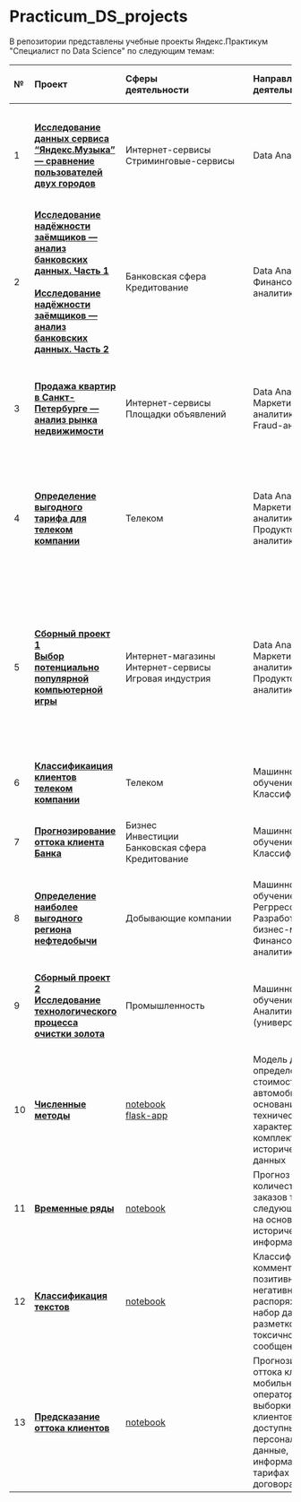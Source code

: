 # Practicum_DS_projects

В репозитории представлены учебные проекты Яндекс.Практикум "Специалист по Data Science" по следующим темам:

|№| **Проект** &nbsp;&nbsp;&nbsp;&nbsp;&nbsp;&nbsp;&nbsp;&nbsp;&nbsp;&nbsp;| **Сферы<br>деятельности**&nbsp;&nbsp;&nbsp;&nbsp;&nbsp;&nbsp;&nbsp;&nbsp;&nbsp;&nbsp;&nbsp;&nbsp;&nbsp;&nbsp;&nbsp;&nbsp;&nbsp;&nbsp;&nbsp;&nbsp;&nbsp;&nbsp;&nbsp;| **Направления<br>деятельности**| **Навыки и <br>инструменты** |**Задачи проекта** &nbsp;&nbsp;&nbsp;&nbsp;&nbsp;&nbsp;&nbsp;&nbsp;&nbsp;&nbsp;&nbsp;&nbsp;&nbsp;&nbsp;&nbsp;&nbsp;&nbsp;&nbsp;&nbsp;&nbsp;&nbsp;&nbsp;&nbsp;&nbsp;&nbsp;&nbsp;&nbsp;&nbsp;&nbsp;&nbsp;&nbsp;&nbsp;&nbsp;&nbsp;&nbsp;&nbsp;&nbsp;&nbsp;&nbsp;&nbsp;&nbsp;&nbsp;&nbsp;&nbsp;&nbsp;&nbsp;&nbsp;&nbsp;&nbsp;&nbsp;&nbsp;&nbsp;&nbsp;&nbsp;&nbsp;&nbsp;&nbsp;&nbsp;&nbsp;&nbsp;&nbsp;&nbsp;&nbsp;&nbsp;&nbsp;&nbsp;&nbsp;&nbsp;&nbsp;&nbsp;&nbsp;&nbsp;| **Описание проекта** &nbsp;&nbsp;&nbsp;&nbsp;&nbsp;&nbsp;&nbsp;&nbsp;&nbsp;&nbsp;&nbsp;&nbsp;&nbsp;&nbsp;&nbsp;&nbsp;&nbsp;&nbsp;&nbsp;&nbsp;&nbsp;&nbsp;&nbsp;&nbsp;&nbsp;&nbsp;&nbsp;&nbsp;&nbsp;&nbsp;&nbsp;&nbsp;&nbsp;&nbsp;&nbsp;&nbsp;&nbsp;&nbsp;&nbsp;&nbsp;&nbsp;&nbsp;&nbsp;&nbsp;&nbsp;&nbsp;&nbsp;&nbsp;&nbsp;&nbsp;&nbsp;&nbsp;&nbsp;&nbsp;&nbsp;&nbsp;&nbsp;&nbsp;&nbsp;&nbsp;&nbsp;&nbsp;&nbsp;&nbsp;&nbsp;&nbsp;&nbsp;&nbsp;&nbsp;&nbsp;&nbsp;&nbsp;&nbsp;&nbsp;&nbsp;&nbsp;&nbsp;&nbsp;&nbsp;&nbsp;&nbsp;&nbsp;&nbsp;&nbsp;&nbsp;&nbsp;&nbsp;&nbsp;&nbsp;&nbsp;&nbsp;&nbsp;&nbsp;&nbsp;&nbsp;&nbsp;&nbsp;&nbsp;&nbsp;&nbsp;&nbsp;&nbsp;&nbsp;&nbsp;&nbsp;&nbsp;&nbsp;&nbsp;&nbsp;&nbsp;&nbsp;&nbsp;&nbsp;&nbsp;| **Ключевые слова<br>проекта** &nbsp;&nbsp;&nbsp;&nbsp;&nbsp;&nbsp;&nbsp;&nbsp;&nbsp;&nbsp;&nbsp;&nbsp;&nbsp;&nbsp;&nbsp;&nbsp;&nbsp;&nbsp;&nbsp;&nbsp;&nbsp;&nbsp;&nbsp;&nbsp;&nbsp;&nbsp;&nbsp;&nbsp;&nbsp;&nbsp;&nbsp;&nbsp;&nbsp;&nbsp;&nbsp;&nbsp;&nbsp;&nbsp;&nbsp;&nbsp;&nbsp;&nbsp;&nbsp;&nbsp;&nbsp;&nbsp;&nbsp;&nbsp;&nbsp;&nbsp;&nbsp;&nbsp;&nbsp;&nbsp;&nbsp;&nbsp;&nbsp;&nbsp;&nbsp;&nbsp;&nbsp;&nbsp;&nbsp;|
|:--|:-----------|:-------------------------|:-------------------------------|:-----------------------------|:------------------|:---------------------|:---------------------|
| 1 | [**Исследование данных сервиса “Яндекс.Музыка” — сравнение пользователей двух городов**](https://github.com/aksik32/Practicum_DS_projects/blob/main/1.%20big_cities_music/big_cities_music.ipynb) | Интернет-сервисы<br> Стриминговые-сервисы | Data Analyst | python<br> pandas | На реальных данных Яндекс.Музыки c помощью библиотеки Pandas и её возможностей проверить данные и сравнить поведение и предпочтения пользователей двух столиц — Москвы и Санкт-Петербурга | Сравнение Москвы и Петербурга окружено мифами:- Москва — мегаполис, подчинённый жёсткому ритму рабочей недели;- Петербург — город своеобразной культуры, непохожий на Москву.Некоторые мифы отражают действительность. Другие — пустые стереотипы. Бизнес должен отличать первые от вторых, чтобы принимать рациональные решения. На реальных данных Яндекс.Музыки вы проверите данные и сравните поведение пользователей двух столиц | обработка данных, дубликаты, пропуски, логическая индексация, группировка, сортировка |
| 2 | [**Исследование надёжности заёмщиков — анализ банковских данных. Часть 1**](https://github.com/aksik32/Practicum_DS_projects/blob/main/2.%20reliability_of_borrowers/reliability_of_borrowers_part_1.ipynb)<br><br>[**Исследование надёжности заёмщиков — анализ банковских данных. Часть 2**](https://github.com/aksik32/Practicum_DS_projects/blob/main/2.%20reliability_of_borrowers/reliability_of_borrowers_part_2.ipynb)| Банковская сфера<br> Кредитование | Data Analyst<br>Финансовый аналитик | python<br> pandas | На основе статистики о платёжеспособности клиентов исследовать влияет ли семейное положение и количество детей клиента на факт возврата кредита в срок | На основе данных кредитного отдела банка исследовал влияние семейного положения и количества детей на факт погашения кредита в срок. Была получена информация о данных. Определены и обработаны пропуски. Заменены типы данных на соответствующие хранящимся данным. Удалены дубликаты. Категоризованы данные. Один датафрейм декомпозирован на три | обработка данных, дубликаты, пропуски, категоризация, декомпозиция |
| 3 | [**Продажа квартир в Санкт-Петербурге — анализ рынка недвижимости**](https://github.com/aksik32/Practicum_DS_projects/blob/main/3.%20sale_of_apartments/sale_of_apartments.ipynb) | Интернет-сервисы<br> Площадки объявлений | Data Analyst<br>Маркетинг-аналитик<br>Fraud-аналитик | python<br> pandas<br> Matplotlib<br> исследовательский анализ данных<br> визуализация данных<br> предобработка данных | Используя данные сервиса Яндекс.Недвижимость, определить рыночную стоимость объектов недвижимости и типичные параметры квартир | На основе данных сервиса Яндекс.Недвижимость определена рыночная стоимость объектов недвижимости разного типа, типичные параметры квартир, в зависимости от удаленности от центра. Проведена предобработка данных. Добавлены новые данные. Построены гистограммы, боксплоты, диаграммы рассеивания. | обработка данных, histogram, boxplot, scattermatrix, категоризация, scatterplot,  фрод-мониторинг |
| 4 | [**Определение выгодного тарифа для телеком компании**](https://github.com/aksik32/Practicum_DS_projects/blob/main/4.%20best_tariff/best_tariff.ipynb) | Телеком | Data Analyst<br>Маркетинг-аналитик<br>Продуктовый аналитик | python<br> pandas<br> Matplotlib<br> NumPy<br> SciPy<br> описательная статистика<br> проверка статистических гипотез | На основе данных клиентов оператора сотовой связи проанализировать поведение клиентов и поиск оптимального тарифа | Проведен предварительный анализ использования тарифов на выборке клиентов,проанализировано поведение клиентов при использовании услуг оператора и рекомендованы оптимальные наборы услуг для пользователей. Проведена предобработка данных, их анализ. Проверены гипотезы о различии выручки абонентов разных тарифов и различии выручки абонентов из Москвы и других регионов. | обработка данных, histogram, boxplot, статистический тест, критерий Стьюдента |
| 5 | [**Сборный проект 1<br> Выбор потенциально популярной компьютерной игры**](https://github.com/aksik32/Practicum_DS_projects/blob/main/5.%20popular_PC_game/popular_PC_game.ipynb) | Интернет-магазины<br> Интернет-сервисы<br> Игровая индустрия  | Data Analyst<br>Маркетинг-аналитик<br>Продуктовый аналитик | python<br> pandas<br> Matplotlib<br> NumPy<br> SciPy<br> описательная статистика<br> проверка статистических гипотез<br> исследовательский анализ данных<br> визуализация данных<br> предобработка данных | Выявить определяющие успешность игры закономерности для выбора потенциально популярного продукта и планирования рекламной кампании. | Из открытых источников доступны исторические данные о продажах игр, оценки пользователей и экспертов, жанры и платформы (например, Xbox или PlayStation). Вам нужно выявить определяющие успешность игры закономерности. Это позволит сделать ставку на потенциально популярный продукт и спланировать рекламные кампании.  | обработка данных, histogram, boxplot, статистический тест, критерий Стьюдента, дубликаты, пропуски, категоризация | 
| 6 | [**Классификаиция клиентов телеком компании**](https://github.com/aksik32/Practicum_DS_projects/blob/main/6.%20classify_of_clients/classify_of_clients.ipynb) | Телеком  | Машинное обучение<br> Классификация | python<br> pandas<br> Matplotlib<br> Scikit-learn<br> | На основе данных предложить клиенту тариф. | Оператор мобильной связи выяснил: многие клиенты пользуются архивными тарифами. Они хотят построить систему, способную проанализировать поведение клиентов и предложить пользователям один из новых тариф. | классификация, подбор гиперпараметров, выбор модели МО | 
| 7 | [**Прогнозирование оттока клиента Банка**](https://github.com/aksik32/Practicum_DS_projects/blob/main/7.%20customer_outflow/customer_outflow.ipynb) | Бизнес<br> Инвестиции<br> Банковская сфера<br> Кредитование  | Машинное обучение<br> Классификация | python<br> pandas<br> Matplotlib<br> Scikit-learn<br> | На основе данных из банка определить клиент, который может уйти | Из банка стали уходить клиенты. Каждый месяц. Немного, но заметно. Банковские маркетологи посчитали: сохранять текущих клиентов дешевле, чем привлекать новых. Нужно спрогнозировать, уйдёт клиент из банка в ближайшее время или нет. Предоставлены исторические данные о поведении клиентов и расторжении договоров с банком. | классификация, подбор гиперпараметров, выбор модели МО | 
| 8 | [**Определение наиболее выгодного региона нефтедобычи**](https://github.com/aksik32/Practicum_DS_projects/blob/main/8.%20choice_of_location/choice_of_location.ipynb) | Добывающие компании  | Машинное обучение<br> Регррессия<br> Разработка бизнес-модели<br> Финансовый аналитик | python<br> бутстреп<br> Scikit-learn<br> | На основе данных геологи разведки выбрать район добычи нефти | Вам предоставлены пробы нефти в трёх регионах. Характеристики для каждой скважины в регионе уже известны. Постройте модель для определения региона, где добыча принесёт наибольшую прибыль. | регрессия, разработка бизнес-модели, бутстреп | 
| 9 | [**Сборный проект 2<br> Исследование технологического процесса очистки золота**]() | Промышленность  | Машинное обучение<br> Аналитик (универсал) | Python<br> Pandas<br> Matplotlib<br> NumPy<br> Scikit-learn<br> исследовательский анализ данных | # 9. Исследование технологического процесса очистки золота | Строитстся модель машинного обучения для промышленной компании, разрабатывающая решения для эффективной работы промышленных предприятий. Модель должна предсказать коэффициент восстановления золота из золотосодержащей руды на основе данных с параметрами добычи и очистки. Модель поможет оптимизировать производство, чтобы не запускать предприятие с убыточными характеристиками. | анализ данных, регрессия, кастомные метрики | 
| 10 | [**Численные методы**](https://github.com/andreyi91/DS_projects/tree/master/09.%20%D0%A7%D0%B8%D1%81%D0%BB%D0%B5%D0%BD%D0%BD%D1%8B%D0%B5%20%D0%BC%D0%B5%D1%82%D0%BE%D0%B4%D1%8B) | [notebook](https://nbviewer.jupyter.org/github/andreyi91/DS_projects/blob/master/09.%20%D0%A7%D0%B8%D1%81%D0%BB%D0%B5%D0%BD%D0%BD%D1%8B%D0%B5%20%D0%BC%D0%B5%D1%82%D0%BE%D0%B4%D1%8B/numerical_methods.ipynb)<br>[flask-app](https://car-price-demo.herokuapp.com/) | Модель для определения стоимости автомобилей на основании технических характеристик, комплектаций и исторических данных | - python<br>- pandas<br>- sklearn<br>- lightgbm<br>- matplotlib<br>- seaborn<br>- flask |  
| 11 | [**Временные ряды**](https://github.com/andreyi91/DS_projects/tree/master/10.%20%D0%92%D1%80%D0%B5%D0%BC%D0%B5%D0%BD%D0%BD%D1%8B%D0%B5%20%D1%80%D1%8F%D0%B4%D1%8B) | [notebook](https://nbviewer.jupyter.org/github/andreyi91/DS_projects/blob/master/10.%20%D0%92%D1%80%D0%B5%D0%BC%D0%B5%D0%BD%D0%BD%D1%8B%D0%B5%20%D1%80%D1%8F%D0%B4%D1%8B/time_series.ipynb) | Прогноз количества заказов такси на следующий час на основании исторической информации | - python<br>- pandas<br>- numpy<br>- sklearn<br>- statsmodels<br>- matplotlib<br>- seaborn |  
| 12 | [**Классификация текстов**](https://github.com/andreyi91/DS_projects/tree/master/11.%20%D0%9A%D0%BB%D0%B0%D1%81%D1%81%D0%B8%D1%84%D0%B8%D0%BA%D0%B0%D1%86%D0%B8%D1%8F%20%D1%82%D0%B5%D0%BA%D1%81%D1%82%D0%BE%D0%B2) | [notebook](https://nbviewer.jupyter.org/github/andreyi91/DS_projects/blob/master/11.%20%D0%9A%D0%BB%D0%B0%D1%81%D1%81%D0%B8%D1%84%D0%B8%D0%BA%D0%B0%D1%86%D0%B8%D1%8F%20%D1%82%D0%B5%D0%BA%D1%81%D1%82%D0%BE%D0%B2/ml_for_text_classification.ipynb) | Классификация комментариев на позитивные и негативные. В распоряжении набор данных с разметкой о токсичности сообщений | - python<br>- pandas<br>- numpy<br>- sklearn<br>- nltk<br>- matplotlib<br>- seaborn |  
| 13 | [**Предсказание оттока клиентов**](https://github.com/andreyi91/DS_projects/blob/master/12.%20%D0%9F%D1%80%D0%B5%D0%B4%D1%81%D0%BA%D0%B0%D0%B7%D0%B0%D0%BD%D0%B8%D0%B5%20%D0%BE%D1%82%D1%82%D0%BE%D0%BA%D0%B0%20%D0%BA%D0%BB%D0%B8%D0%B5%D0%BD%D1%82%D0%BE%D0%B2/client_churn_prediction.ipynb) | [notebook](https://github.com/andreyi91/DS_projects/blob/master/12.%20%D0%9F%D1%80%D0%B5%D0%B4%D1%81%D0%BA%D0%B0%D0%B7%D0%B0%D0%BD%D0%B8%D0%B5%20%D0%BE%D1%82%D1%82%D0%BE%D0%BA%D0%B0%20%D0%BA%D0%BB%D0%B8%D0%B5%D0%BD%D1%82%D0%BE%D0%B2/client_churn_prediction.ipynb) | Прогнозирование оттока клиентов мобильного оператора. Для выборки клиентов доступны персональные данные, информация о тарифах и договорах. | - python<br>- pandas<br>- numpy<br>- sklearn<br>- matplotlib<br>- seaborn<br>- catboost  

